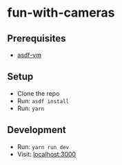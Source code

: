 # fun-with-cameras

## Prerequisites

* [asdf-vm](https://github.com/asdf-vm/asdf)

## Setup

* Clone the repo
* Run: `asdf install`
* Run: `yarn`

## Development

* Run: `yarn run dev`
* Visit: [localhost:3000](http://localhost:3000)
